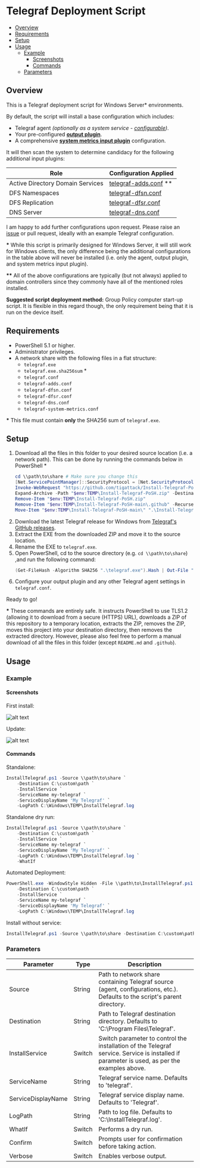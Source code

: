 # Telegraf Deployment Script

* [Overview](#overview)
* [Requirements](#requirements)
* [Setup](#setup)
* [Usage](#usage)
  * [Example](#example)
    * [Screenshots](#screenshots)
    * [Commands](#commands)
  * [Parameters](#parameters)

## Overview

This is a Telegraf deployment script for Windows Server* environments.

By default, the script will install a base configuration which includes:

* Telegraf agent *(optionally as a system service - [configurable](#parameters))*.
* Your pre-configured [**output plugin**](telegraf.conf).
* A comprehensive [**system metrics input plugin**](telegraf-system-metrics.conf) configuration.

It will then scan the system to determine candidacy for the following additional input plugins:

| Role                             	| Configuration Applied                       	|
|----------------------------------	|---------------------------------------------	|
| Active Directory Domain Services 	| [telegraf-adds.conf](telegraf-adds.conf) ** 	|
| DFS Namespaces                   	| [telegraf-dfsn.conf](telegraf-dfsn.conf)    	|
| DFS Replication                  	| [telegraf-dfsr.conf](telegraf-dfsr.conf)    	|
| DNS Server                       	| [telegraf-dns.conf](telegraf-dns.conf)      	|

I am happy to add further configurations upon request.
Please raise an [issue](https://github.com/tigattack/Install-Telegraf-PoSH/issues/new?assignees=tigattack&labels=enhancement&title=Configuration%20Request%20-%20) or pull request, ideally with an example Telegraf configuration.

**\*** While this script is primarily designed for Windows Server, it will still work for Windows clients, the only difference being the additional configurations in the table above will never be installed (i.e. only the agent, output plugin, and system metrics input plugin).

**\*\*** All of the above configurations are typically (but not always) applied to domain controllers since they commonly have all of the mentioned roles installed.

**Suggested script deployment method:** Group Policy computer start-up script.
It is flexible in this regard though, the only requirement being that it is run on the device itself.

## Requirements

* PowerShell 5.1 or higher.
* Administrator privileges.
* A network share with the following files in a flat structure:
    * `telegraf.exe`
    * `telegraf.exe.sha256sum` *
    * `telegraf.conf`
    * `telegraf-adds.conf`
    * `telegraf-dfsn.conf`
    * `telegraf-dfsr.conf`
    * `telegraf-dns.conf`
    * `telegraf-system-metrics.conf`

**\*** This file must contain **only** the SHA256 sum of `telegraf.exe`.

## Setup

1. Download all the files in this folder to your desired source location (i.e. a network path).
    This can be done by running the commands below in PowerShell *
    ```PowerShell
    cd \\path\to\share # Make sure you change this
    [Net.ServicePointManager]::SecurityProtocol = [Net.SecurityProtocolType]::Tls12
    Invoke-WebRequest "https://github.com/tigattack/Install-Telegraf-PoSH/archive/refs/heads/main.zip" -OutFile "$env:TEMP\Install-Telegraf-PoSH.zip"
    Expand-Archive -Path "$env:TEMP\Install-Telegraf-PoSH.zip" -DestinationPath "$env:TEMP\"
    Remove-Item "$env:TEMP\Install-Telegraf-PoSH.zip"
    Remove-Item "$env:TEMP\Install-Telegraf-PoSH-main\.github" -Recurse
    Move-Item "$env:TEMP\Install-Telegraf-PoSH-main\" ".\Install-Telegraf"
    ```
2. Download the latest Telegraf release for Windows from [Telegraf's GitHub releases](https://github.com/influxdata/telegraf/releases).
3. Extract the EXE from the downloaded ZIP and move it to the source location.
4. Rename the EXE to `telegraf.exe`.
5. Open PowerShell, cd to the source directory (e.g. `cd \\path\to\share`) ,and run the following command:
    ```PowerShell
    (Get-FileHash -Algorithm SHA256 ".\telegraf.exe").Hash | Out-File ".\telegraf.exe.sha256sum"
    ```
6. Configure your output plugin and any other Telegraf agent settings in `telegraf.conf`.

Ready to go!

**\*** These commands are entirely safe. It instructs PowerShell to use TLS1.2 (allowing it to download from a secure (HTTPS) URL), downloads a ZIP of this repository to a temporary location, extracts the ZIP, removes the ZIP, moves this project into your destination directory, then removes the extracted directory.
However, please also feel free to perform a manual download of all the files in this folder (except `README.md` and `.github`).

## Usage

### Example

#### Screenshots

First install:

![alt text](https://i.tiga.tech/LUlo2/RaFEbuju26.png/raw "First install")

Update:

![alt text](https://i.tiga.tech/LUlo2/zovUBIVo22.png/raw "Update")

#### Commands

Standalone:
```PowerShell
InstallTelegraf.ps1 -Source \\path\to\share `
    -Destination C:\custom\path `
    -InstallService `
    -ServiceName my-telegraf `
    -ServiceDisplayName 'My Telegraf' `
    -LogPath C:\Windows\TEMP\InstallTelegraf.log
```

Standalone dry run:
```PowerShell
InstallTelegraf.ps1 -Source \\path\to\share `
    -Destination C:\custom\path `
    -InstallService `
    -ServiceName my-telegraf `
    -ServiceDisplayName 'My Telegraf' `
    -LogPath C:\Windows\TEMP\InstallTelegraf.log `
    -WhatIf
```

Automated Deployment:
```PowerShell
PowerShell.exe -WindowStyle Hidden -File \\path\to\InstallTelegraf.ps1 -Source \\path\to\share `
    -Destination C:\custom\path `
    -InstallService `
    -ServiceName my-telegraf `
    -ServiceDisplayName 'My Telegraf' `
    -LogPath C:\Windows\TEMP\InstallTelegraf.log
```

Install without service:
```PowerShell
InstallTelegraf.ps1 -Source \\path\to\share -Destination C:\custom\path -LogPath C:\Windows\TEMP\InstallTelegraf.log
```

### Parameters

| Parameter          	| Type   	| Description                                                                                                                	|
|--------------------	|--------	|----------------------------------------------------------------------------------------------------------------------------	|
| Source             	| String 	| Path to network share containing Telegraf source (agent, configurations, etc.). Defaults to the script's parent directory. 	|
| Destination        	| String 	| Path to Telegraf destination directory. Defaults to 'C:\Program Files\Telegraf'.                                           	|
| InstallService     	| Switch 	| Switch parameter to control the installation of the Telegraf service. Service is installed if parameter is used, as per the examples above.      	|
| ServiceName        	| String 	| Telegraf service name. Defaults to 'telegraf'.                                                                             	|
| ServiceDisplayName 	| String 	| Telegraf service display name. Defaults to 'Telegraf'.                                                                     	|
| LogPath            	| String 	| Path to log file. Defaults to 'C:\InstallTelegraf.log'.                                                                    	|
| WhatIf             	| Switch 	| Performs a dry run.                                                                                                        	|
| Confirm            	| Switch 	| Prompts user for confirmation before taking action.                                                                        	|
| Verbose            	| Switch 	| Enables verbose output.                                                                                                    	|
